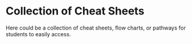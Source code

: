 # Collection of Cheat Sheets

Here could be a collection of cheat sheets, flow charts, or pathways for students to easily access.
